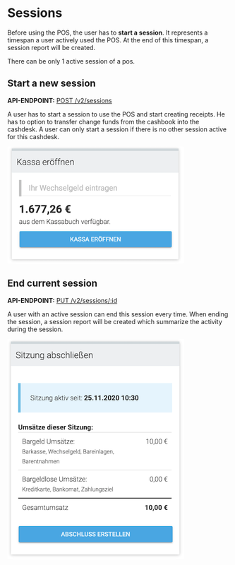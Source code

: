 # Sessions

Before using the POS, the user has to **start a session**. It represents a timespan a user actively used the POS. At the end of this timespan, a session report will be created.

There can be only 1 active session of a pos.

## Start a new session

**API-ENDPOINT:** [POST /v2/sessions](https://onlinebon.docs.apiary.io/#reference/v2/sessions/start-a-session)

A user has to start a session to use the POS and start creating receipts. He has to option to transfer change funds from the cashbook into the cashdesk.
A user can only start a session if there is no other session active for this cashdesk.

![SESSION_START](./images/session_start.png)

## End current session

**API-ENDPOINT:** [PUT /v2/sessions/:id](https://onlinebon.docs.apiary.io/#reference/v2/sessions/end-a-session)

A user with an active session can end this session every time. When ending the session, a session report will be created which summarize the activity during the session. 

![SESSION_END](./images/session_end.png)